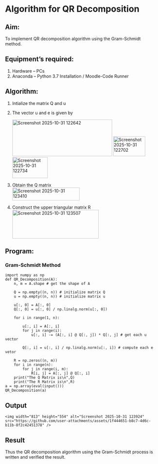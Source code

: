 # Algorithm for QR Decomposition
## Aim:
To implement QR decomposition algorithm using the Gram-Schmidt method.
## Equipment’s required:
1.	Hardware – PCs
2.	Anaconda – Python 3.7 Installation / Moodle-Code Runner
## Algorithm:
1.	Intialize the matrix Q and u
2.	The vector u and e is given by

    <img width="328" height="120" alt="Screenshot 2025-10-31 122642" src="https://github.com/user-attachments/assets/4038bfff-c5d5-476f-9b43-2c2acb63258f" />
    <img width="105" height="65" alt="Screenshot 2025-10-31 122702" src="https://github.com/user-attachments/assets/67be8386-d49e-4202-a99a-90e4d0362e9d" />
    <img width="116" height="69" alt="Screenshot 2025-10-31 122734" src="https://github.com/user-attachments/assets/fa6f4d64-2d6e-413e-aeec-e0fd839eafbd" />

3.	Obtain the Q matrix   
    <img width="221" height="42" alt="Screenshot 2025-10-31 123410" src="https://github.com/user-attachments/assets/82cf242e-6b97-4388-b2b0-81ac046302be" />

4.	Construct the upper triangular matrix R
    <img width="284" height="94" alt="Screenshot 2025-10-31 123507" src="https://github.com/user-attachments/assets/2b6608c9-23dd-455b-8f73-0877445a346f" />

## Program:
### Gram-Schmidt Method
```
import numpy as np
def QR_Decomposition(A):
    n, m = A.shape # get the shape of A

    Q = np.empty((n, n)) # initialize matrix Q
    u = np.empty((n, n)) # initialize matrix u

    u[:, 0] = A[:, 0]
    Q[:, 0] = u[:, 0] / np.linalg.norm(u[:, 0])

    for i in range(1, n):

        u[:, i] = A[:, i]
        for j in range(i):
            u[:, i] -= (A[:, i] @ Q[:, j]) * Q[:, j] # get each u vector

        Q[:, i] = u[:, i] / np.linalg.norm(u[:, i]) # compute each e vetor

    R = np.zeros((n, m))
    for i in range(n):
        for j in range(i, m):
            R[i, j] = A[:, j] @ Q[:, i]
    print("The Q Matrix is\n",Q)
    print("The R Matrix is\n",R)
a = np.array(eval(input()))
QR_Decomposition(a)

```
## Output
```
<img width="813" height="554" alt="Screenshot 2025-10-31 123924" src="https://github.com/user-attachments/assets/1f444651-b8c7-4d6c-b11b-8f2c42451378" />

```
## Result
Thus the QR decomposition algorithm using the Gram-Schmidt process is written and verified the result.

